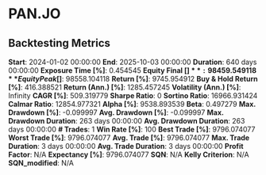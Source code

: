 # PAN.JO

## Backtesting Metrics

**Start**: 2024-01-02 00:00:00
**End**: 2025-10-03 00:00:00
**Duration**: 640 days 00:00:00
**Exposure Time [%]**: 0.454545
**Equity Final [$]**: 98459.549118
**Equity Peak [$]**: 98558.104118
**Return [%]**: 9745.954912
**Buy & Hold Return [%]**: 416.388521
**Return (Ann.) [%]**: 1285.457245
**Volatility (Ann.) [%]**: Infinity
**CAGR [%]**: 509.319779
**Sharpe Ratio**: 0
**Sortino Ratio**: 16966.931424
**Calmar Ratio**: 12854.977321
**Alpha [%]**: 9538.893539
**Beta**: 0.497279
**Max. Drawdown [%]**: -0.099997
**Avg. Drawdown [%]**: -0.099997
**Max. Drawdown Duration**: 263 days 00:00:00
**Avg. Drawdown Duration**: 263 days 00:00:00
**# Trades**: 1
**Win Rate [%]**: 100
**Best Trade [%]**: 9796.074077
**Worst Trade [%]**: 9796.074077
**Avg. Trade [%]**: 9796.074077
**Max. Trade Duration**: 3 days 00:00:00
**Avg. Trade Duration**: 3 days 00:00:00
**Profit Factor**: N/A
**Expectancy [%]**: 9796.074077
**SQN**: N/A
**Kelly Criterion**: N/A
**SQN_modified**: N/A
